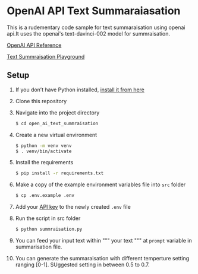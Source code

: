 # OpenAI API Text Summaraiasation

This is a rudementary code sample for text summaraisation using openai api.It uses the openai's text-davinci-002
model for summraisation.

[OpenAI API Reference](https://beta.openai.com/docs/api-reference/introduction)

[Text Summraisation Playground](https://beta.openai.com/playground/p/default-summarize)

## Setup

1. If you don’t have Python installed, [install it from here](https://www.python.org/downloads/)

2. Clone this repository

3. Navigate into the project directory

   ```bash
   $ cd open_ai_text_summraisation
   ```

4. Create a new virtual environment

   ```bash
   $ python -m venv venv
   $ . venv/bin/activate
   ```

5. Install the requirements

   ```bash
   $ pip install -r requirements.txt
   ```

6. Make a copy of the example environment variables file into `src` folder

   ```bash
   $ cp .env.example .env
   ```

7. Add your [API key](https://beta.openai.com/account/api-keys) to the newly created `.env` file

8. Run the script in src folder

   ```bash
   $ python summraisation.py
   ```

9. You can feed your input text within """ your text """ at `prompt` variable in summarisation file.

10. You can generate the summaraisation with different temperture setting ranging [0-1]. SUggested setting in between 0.5 to 0.7. 
